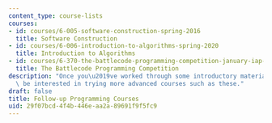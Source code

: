 ```yaml
---
content_type: course-lists
courses:
- id: courses/6-005-software-construction-spring-2016
  title: Software Construction
- id: courses/6-006-introduction-to-algorithms-spring-2020
  title: Introduction to Algorithms
- id: courses/6-370-the-battlecode-programming-competition-january-iap-2013
  title: The Battlecode Programming Competition
description: "Once you\u2019ve worked through some introductory material, you may\
  \ be interested in trying more advanced courses such as these."
draft: false
title: Follow-up Programming Courses
uid: 29f07bcd-4f4b-446e-aa2a-89691f9f5fc9
---
```

